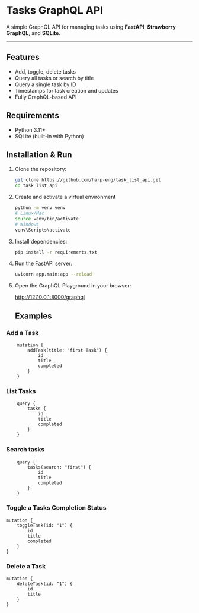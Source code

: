 # Tasks GraphQL API

A simple GraphQL API for managing tasks using **FastAPI**, **Strawberry GraphQL**, and **SQLite**.

---
## Features

- Add, toggle, delete tasks
- Query all tasks or search by title
- Query a single task by ID
- Timestamps for task creation and updates
- Fully GraphQL-based API

## Requirements

- Python 3.11+
- SQLite (built-in with Python)

## Installation & Run

1. Clone the repository:
    ```bash
    git clone https://github.com/harp-eng/task_list_api.git
    cd task_list_api
2. Create and activate a virtual environment
    ```bash
    python -m venv venv
    # Linux/Mac
    source venv/bin/activate
    # Windows
    venv\Scripts\activate
3. Install dependencies:
    ```bash
    pip install -r requirements.txt

4. Run the FastAPI server:
    ```bash
    uvicorn app.main:app --reload

5. Open the GraphQL Playground in your browser:

    http://127.0.0.1:8000/graphql


    ##  Examples
### Add a Task
        mutation {
            addTask(title: "first Task") {
                id
                title
                completed
            }
        }


### List Tasks
        query {
            tasks {
                id
                title
                completed
            }
        }

### Search tasks 
        query { 
            tasks(search: "first") { 
                id 
                title 
                completed 
            } 
        }

### Toggle a Tasks Completion Status
    
    mutation {
        toggleTask(id: "1") {
            id
            title
            completed
        }
    }

### Delete a Task
    mutation {
        deleteTask(id: "1") {
            id
            title
        }
    }
